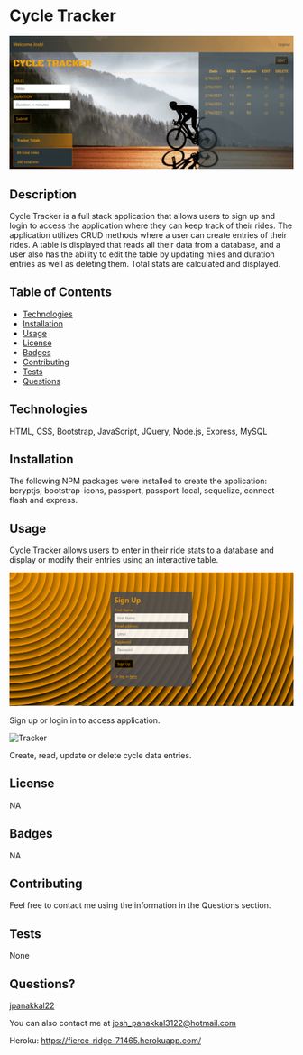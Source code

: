 # Cycle Tracker

![Cycle Tracker](/public/assets/Tracker.PNG)

## Description
Cycle Tracker is a full stack application that allows users to sign up and login to access the application where they can keep track of their rides. The application utilizes CRUD methods where a user can create entries of their rides. A table is displayed that reads all their data from a database, and a user also has the ability to edit the table by updating miles and duration entries as well as deleting them. Total stats are calculated and displayed. 

## Table of Contents

* [Technologies](#technologies)
* [Installation](#installation)
* [Usage](#usage)
* [License](#license)
* [Badges](#badges)
* [Contributing](#contributing)
* [Tests](#tests)
* [Questions](#questions)

## Technologies
HTML, CSS, Bootstrap, JavaScript, JQuery, Node.js, Express, MySQL

## Installation
The following NPM packages were installed to create the application: bcryptjs, bootstrap-icons, passport, passport-local, sequelize, connect-flash and express. 

## Usage
Cycle Tracker allows users to enter in their ride stats to a database and display or modify their entries using an interactive table. 

![SignUp](/public/assets/SignUp.PNG)

Sign up or login in to access application.


![Tracker](/public/assets/CycleTracker1.gif)

Create, read, update or delete cycle data entries.

## License
NA

## Badges
NA
## Contributing 
Feel free to contact me using the information in the Questions section.

## Tests
None

## Questions?
[jpanakkal22](https://github.com/jpanakkal22)

You can also contact me at josh_panakkal3122@hotmail.com

Heroku: https://fierce-ridge-71465.herokuapp.com/




